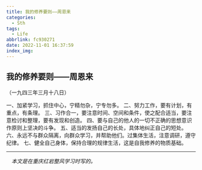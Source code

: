 ```yaml
---
title: 我的修养要则——周恩来
categories:
  - Sth
tags:
  - Life
abbrlink: fc930271
date: 2022-11-01 16:37:59
index_img:
---
```


<!-- more -->
<!-- categories:Dev、Ops、Study、Sth、News、work-->
<!-- tags: 
Python、MySQL、LeetCode、机器学习、Linux、Big Data、Java、BlockChain、Docker、Web 、分布式、
Maven、数据结构、JVM、JavaScript、Crontab、Shell、Ubuntu、VPN、NodeJS、String、VM、Hadoop、
Life、树莓派、Git、Hexo、算法、运维、网络、看法、电影、美学、写作、哲学、文档、绘画、前端、
历史、政治、社会、导购
 -->

## 我的修养要则——周恩来

（一九四三年三月十八日）

一、加紧学习，抓住中心，宁精勿杂，宁专勿多。
二、努力工作，要有计划，有重点，有条理。
三、习作合一，要注意时间、空间和条件，使之配合适当，要注意检讨和整理，要有发现和创造。
四、要与自己的他人的一切不正确的思想意识作原则上坚决的斗争。
五、适当的发扬自己的长处，具体地纠正自己的短处。
六、永远不与群众隔离，向群众学习，并帮助他们。过集体生活，注意调研，遵守纪律。
七、健全自己身体，保持合理的规律生活，这是自我修养的物质基础。

----

　*本文是在重庆红岩整风学习时写的。*
